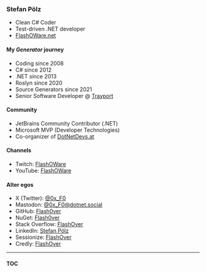### Stefan Pölz
* Clean C# Coder
* Test-driven .NET developer
* [FlashOWare.net](http://flashoware.net)

#### My _Generator_ journey
* Coding since 2008
* C# since 2012
* .NET since 2013
* Roslyn since 2020
* Source Generators since 2021
* Senior Software Developer @ [Trayport](https://www.trayport.com)

#### Community
* JetBrains Community Contributor (.NET)
* Microsoft MVP (Developer Technologies)
* Co-organizer of [DotNetDevs.at](https://www.meetup.com/dotnet-austria)

#### Channels
* Twitch: [FlashOWare](https://www.twitch.tv/flashoware)
* YouTube: [FlashOWare](https://www.youtube.com/@FlashOWare)

#### Alter egos
* X (Twitter): [@0x_F0](https://twitter.com/0x_F0)
* Mastodon: [@0x_F0@dotnet.social](https://dotnet.social/@0x_F0)
* GitHub: [Flash0ver](https://github.com/Flash0ver)
* NuGet: [Flash0ver](https://www.nuget.org/profiles/Flash0ver)
* Stack Overflow: [FlashOver](https://stackoverflow.com/users/10167996/flashover)
* LinkedIn: [Stefan Pölz](https://www.linkedin.com/in/flashover/)
* Sessionize: [FlashOver](https://sessionize.com/FlashOver)
* Credly: [FlashOver](https://www.credly.com/users/flashover)

---
#### [TOC](./Content.md)
